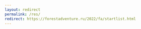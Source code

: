 ```yaml
---
layout: redirect
permalink: /res/
redirect: https://forestadventure.ru/2022/fa/startlist.html
---
```

